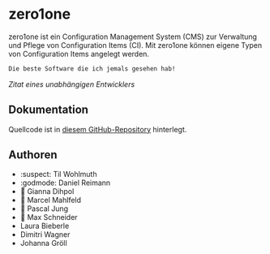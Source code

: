 # zero1one

zero1one ist ein Configuration Management System (CMS) zur Verwaltung und Pflege von Configuration Items (CI).
Mit zero1one können eigene Typen von Configuration Items angelegt werden.

```bash
Die beste Software die ich jemals gesehen hab!
```
*Zitat eines unabhängigen Entwicklers*

## Dokumentation

Quellcode ist in [diesem GitHub-Repository](https://github.com/wellvalour/zero1one) hinterlegt.

## Authoren
* :suspect: Til Wohlmuth
* :godmode: Daniel Reimann
* :woman: Gianna Dihpol
* :child: Marcel Mahlfeld
* :man: Pascal Jung
* :bearded_person: Max Schneider
* Laura Bieberle
* Dimitri Wagner
* Johanna Gröll

